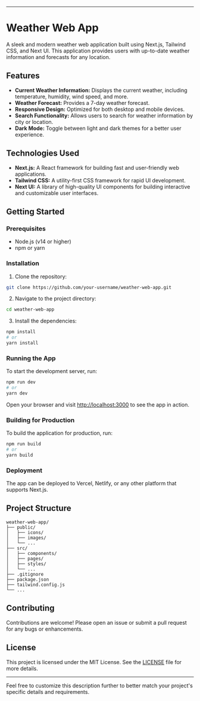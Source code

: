 

---

# Weather Web App

A sleek and modern weather web application built using Next.js, Tailwind CSS, and Next UI. This application provides users with up-to-date weather information and forecasts for any location.

## Features

- **Current Weather Information:** Displays the current weather, including temperature, humidity, wind speed, and more.
- **Weather Forecast:** Provides a 7-day weather forecast.
- **Responsive Design:** Optimized for both desktop and mobile devices.
- **Search Functionality:** Allows users to search for weather information by city or location.
- **Dark Mode:** Toggle between light and dark themes for a better user experience.

## Technologies Used

- **Next.js:** A React framework for building fast and user-friendly web applications.
- **Tailwind CSS:** A utility-first CSS framework for rapid UI development.
- **Next UI:** A library of high-quality UI components for building interactive and customizable user interfaces.

## Getting Started

### Prerequisites

- Node.js (v14 or higher)
- npm or yarn

### Installation

1. Clone the repository:

```bash
git clone https://github.com/your-username/weather-web-app.git
```

2. Navigate to the project directory:

```bash
cd weather-web-app
```

3. Install the dependencies:

```bash
npm install
# or
yarn install
```

### Running the App

To start the development server, run:

```bash
npm run dev
# or
yarn dev
```

Open your browser and visit [http://localhost:3000](http://localhost:3000) to see the app in action.

### Building for Production

To build the application for production, run:

```bash
npm run build
# or
yarn build
```

### Deployment

The app can be deployed to Vercel, Netlify, or any other platform that supports Next.js.

## Project Structure

```plaintext
weather-web-app/
├── public/
│   ├── icons/
│   ├── images/
│   └── ...
├── src/
│   ├── components/
│   ├── pages/
│   ├── styles/
│   └── ...
├── .gitignore
├── package.json
├── tailwind.config.js
└── ...
```

## Contributing

Contributions are welcome! Please open an issue or submit a pull request for any bugs or enhancements.

## License

This project is licensed under the MIT License. See the [LICENSE](LICENSE) file for more details.

---

Feel free to customize this description further to better match your project's specific details and requirements.
